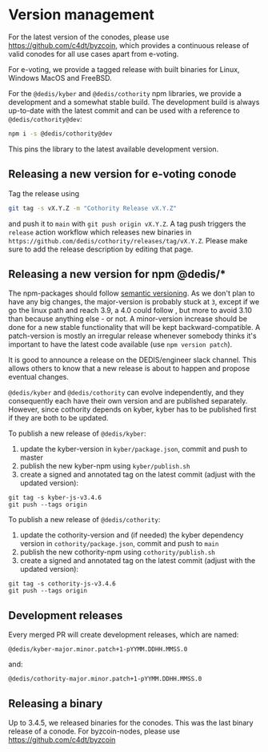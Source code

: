 # Version management

For the latest version of the conodes, please use
https://github.com/c4dt/byzcoin, which provides a continuous release of valid
 conodes for all use cases apart from e-voting.

For e-voting, we provide a tagged release with built binaries for Linux, Windows
MacOS and FreeBSD.

For the `@dedis/kyber` and `@dedis/cothority` npm libraries, we provide a
 development and a somewhat stable build.
The development build is always up-to-date with the latest commit and can be
 used with a reference to `@dedis/cothority@dev`:
```bash
npm i -s @dedis/cothority@dev
```
This pins the library to the latest available development version.

## Releasing a new version for e-voting conode

Tag the release using

```bash
git tag -s vX.Y.Z -m "Cothority Release vX.Y.Z"
```

and push it to `main` with `git push origin vX.Y.Z`. A tag push triggers
the `release` action workflow which releases new binaries in
`https://github.com/dedis/cothority/releases/tag/vX.Y.Z`. Please make sure to
add the release description by editing that page.

## Releasing a new version for npm @dedis/*

The npm-packages should follow [semantic versioning](https://semver.org).
As we don't plan to have any big changes, the major-version is probably stuck
 at `3`, except if we go the linux path and reach 3.9, a 4.0 could follow
 , but more to avoid 3.10 than because anything else - or not.
A minor-version increase should be done for a new stable functionality that
 will be kept backward-compatible.
A patch-version is mostly an irregular release whenever somebody thinks it's
 important to have the latest code available (use `npm version patch`).

It is good to announce a release on the DEDIS/engineer slack channel.
This allows others to know that a new release is about to happen and propose
eventual changes.

`@dedis/kyber` and `@dedis/cothority` can evolve independently, and they
consequently each have their own version and are published separately. However,
since cothority depends on kyber, kyber has to be published first if they are
both to be updated.

To publish a new release of `@dedis/kyber`:
1. update the kyber-version in `kyber/package.json`, commit and push to master
1. publish the new kyber-npm using `kyber/publish.sh`
1. create a signed and annotated tag on the latest commit (adjust with the
   updated version):
```
git tag -s kyber-js-v3.4.6
git push --tags origin
```

To publish a new release of `@dedis/cothority`:
1. update the cothority-version and (if needed) the kyber dependency version in
   `cothority/package.json`, commit and push to `main`
1. publish the new cothority-npm using `cothority/publish.sh`
1. create a signed and annotated tag on the latest commit (adjust with the
   updated version):
```
git tag -s cothority-js-v3.4.6
git push --tags origin
```

## Development releases

Every merged PR will create development releases, which are named:

```
@dedis/kyber-major.minor.patch+1-pYYMM.DDHH.MMSS.0
```
and:
```
@dedis/cothority-major.minor.patch+1-pYYMM.DDHH.MMSS.0
```

## Releasing a binary

Up to 3.4.5, we released binaries for the conodes.
This was the last binary release of a conode.
For byzcoin-nodes, please use https://github.com/c4dt/byzcoin

